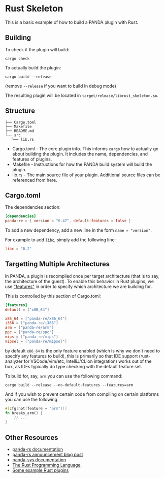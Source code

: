 # Rust Skeleton

This is a basic example of how to build a PANDA plugin with Rust.

## Building

To check if the plugin will build:

```
cargo check
```

To actually build the plugin:

```
cargo build --release
```

(remove `--release` if you want to build in debug mode)

The resulting plugin will be located in `target/release/librust_skeleton.so`.

## Structure

```
├── Cargo.toml
├── Makefile
├── README.md
└── src
   └── lib.rs
```

* Cargo.toml - The core plugin info. This informs `cargo` how to actually go about building the plugin. It includes the name, dependencies, and features of plugins.
* Makefile - Instructions for how the PANDA build system will build the plugin.
* lib.rs - The main source file of your plugin. Additional source files can be referenced from here.

## Cargo.toml

The dependencies section:

```toml
[dependencies]
panda-re = { version = "0.47", default-features = false }
```

To add a new dependency, add a new line in the form `name = "version"`.

For example to add [`libc`](https://docs.rs/libc), simply add the following line:

```toml
libc = "0.2"
```

## Targetting Multiple Architectures

In PANDA, a plugin is recompiled once per target architecture (that is to say, the architecture of the guest). To enable this behavior in Rust plugins, we use ["features"](https://doc.rust-lang.org/cargo/reference/features.html) in order to specify which architecture we are building for.

This is controlled by this section of Cargo.toml:

```toml
[features]
default = ["x86_64"]

x86_64 = ["panda-re/x86_64"]
i386 = ["panda-re/i386"]
arm = ["panda-re/arm"]
ppc = ["panda-re/ppc"]
mips = ["panda-re/mips"]
mipsel = ["panda-re/mipsel"]
```

by default `x86_64` is the only feature enabled (which is why we don't need to specify any features to build), this is primarily so that IDE support (rust-analyzer for VSCode/vim/etc, IntelliJ/CLion integration) works out of the box, as IDEs typically do type checking with the default feature set.

To build for, say, `arm` you can use the following command:

```
cargo build --release --no-default-features --features=arm
```

And if you wish to prevent certain code from compiling on certain platforms you can use the following:

```rust
#[cfg(not(feature = "arm"))]
fn breaks_arm() {
    // ...
}
```

## Other Resources

* [panda-rs documentation](https://docs.rs/panda-re) 
* [panda-rs announcement blog post](https://panda.re/blog/panda-rs)
* [panda-sys documentation](https://docs.rs/panda-re-sys)
* [The Rust Programming Language](https://doc.rust-lang.org/book/)
* [Some example Rust plugins](https://github.com/panda-re/panda-rs-plugins/)
